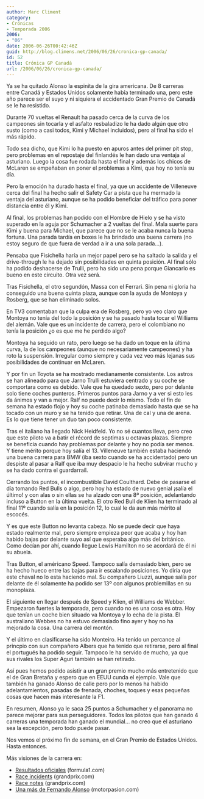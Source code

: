 ```yaml
---
author: Marc Climent
category:
- Crónicas
- Temporada 2006
2006:
- "06"
date: 2006-06-26T00:42:46Z
guid: http://blog.climens.net/2006/06/26/cronica-gp-canada/
id: 52
title: Crónica GP Canadá
url: /2006/06/26/cronica-gp-canada/
---
```


Ya se ha quitado Alonso la espinita de la gira americana. De 8 carreras entre Canadá y Estados Unidos solamente había terminado una, pero este año parece ser el suyo y ni siquiera el accidentado Gran Premio de Canadá se le ha resistido.

Durante 70 vueltas el Renault ha pasado cerca de la curva de los campeones sin tocarla y el asfalto resbaladizo le ha dado algún que otro susto (como a casi todos, Kimi y Michael incluidos), pero al final ha sido el más rápido.

Todo sea dicho, que Kimi lo ha puesto en apuros antes del primer pit stop, pero problemas en el repostaje del finlandés le han dado una ventaja al asturiano. Luego la cosa fue rodada hasta el final y además los chicos de McLaren se empeñaban en poner el problemas a Kimi, que hoy no tenía su día.

Pero la emoción ha durado hasta el final, ya que un accidente de Villeneuve cerca del final ha hecho salir el Safety Car a pista que ha mermado la ventaja del asturiano, aunque se ha podido beneficiar del tráfico para poner distancia entre él y Kimi.

Al final, los problemas han podido con el Hombre de Hielo y se ha visto superado en la aguja por Schumacher a 2 vueltas del final. Mala suerte para Kimi y buena para Michael, que parece que no se le acaba nunca la buena fortuna. Una parada tardía en boxes le ha brindado una buena carrera (no estoy seguro de que fuera de verdad a ir a una sola parada&#8230;).

Pensaba que Fisichella haría un mejor papel pero se ha saltado la salida y el drive-through le ha dejado sin posibilidades en quinta posición. Al final sólo ha podido deshacerse de Trulli, pero ha sido una pena porque Giancarlo es bueno en este circuito. Otra vez será.

Tras Fisichella, el otro segundón, Massa con el Ferrari. Sin pena ni gloria ha conseguido una buena quinta plaza, aunque con la ayuda de Montoya y Rosberg, que se han eliminado solos.

En TV3 comentaban que la culpa era de Rosberg, pero yo veo claro que Montoya no tenía del todo la posición y se ha pasado hasta tocar el Williams del alemán. Vale que es un incidente de carrera, pero el colombiano no tenía la posición ¿o es que me he perdido algo?

Montoya ha seguido un rato, pero luego se ha dado un toque en la última curva, la de los campeones (aunque no necesariamente campeones) y ha roto la suspensión. Irregular como siempre y cada vez veo más lejanas sus posibilidades de continuar en McLaren.

Y por fin un Toyota se ha mostrado medianamente consistente. Los astros se han alineado para que Jarno Trulli estuviera centrado y su coche se comportara como es debido. Vale que ha quedado sexto, pero por delante solo tiene coches punteros. Primeros puntos para Jarno y a ver si esto les da ánimos y van a mejor. Ralf no puede decir lo mismo. Todo el fin de semana ha estado flojo y hoy su coche patinaba demasiado hasta que se ha tocado con un muro y se ha tenido que retirar. Una de cal y una de arena. Es lo que tiene tener un duo tan poco consistente.

Tras el italiano ha llegado Nick Heidfeld. Yo no sé cuantos lleva, pero creo que este piloto va a batir el récord de septimas u octavas plazas. Siempre se beneficia cuando hay problemas por delante y hoy no podía ser menos. Y tiene mérito porque hoy salía el 13. Villeneuve también estaba haciendo una buena carrera para BMW (iba sexto cuando se ha accidentado) pero un despiste al pasar a Ralf que iba muy despacio le ha hecho subvirar mucho y se ha dado contra el guardarraíl.

Cerrando los puntos, el incombustible David Coulthard. Debe de pasarse el día tomando Red Bulls o algo, pero hoy ha estado de nuevo genial ¡salía el último! y con alas o sin ellas se ha alzado con una 8ª posición, adelantando incluso a Button en la última vuelta. El otro Red Bull de Klien ha terminado al final 11º cuando salía en la posición 12, lo cual le da aun más mérito al escocés.
  
Y es que este Button no levanta cabeza. No se puede decir que haya estado realmente mal, pero siempre empieza peor que acaba y hoy han habido bajas por delante suyo así que esperaba algo más del británico. Como decían por ahí, cuando llegue Lewis Hamilton no se acordará de él ni su abuela.

Tras Button, el américano Speed. Tampoco salía demasiado bien, pero se ha hecho hueco entre las bajas para ir escalando posiciones. Yo diría que este chaval no lo esta haciendo mal. Su compañero Liuzzi, aunque salía por delante de él solamente ha podido ser 13º con algunos problemillas en su monoplaza.

El siguiente en llegar después de Speed y Klien, el Williams de Webber. Empezaron fuertes la temporada, pero cuando no es una cosa es otra. Hoy que tenían un coche bien situado va Montoya y lo echa de la pista. El australiano Webbes no ha estuvo demasiado fino ayer y hoy no ha mejorado la cosa. Una carrera del montón.

Y el último en clasificarse ha sido Monteiro. Ha tenido un percance al princpio con sun compañero Albers que ha tenido que retirarse, pero al final el portugués ha podido seguir. Tampoco le ha servido de mucho, ya que sus rivales los Super Aguri también se han retirado.

Así pues hemos podido asistir a un gran premio mucho más entretenido que el de Gran Bretaña y espero que en EEUU cunda el ejemplo. Vale que también ha ganado Alonso de calle pero por lo menos ha habido adelantamientos, pasadas de frenada, choches, toques y esas pequeñas cosas que hacen más interesante la F1.

En resumen, Alonso ya le saca 25 puntos a Schumacher y el panorama no parece mejorar para sus perseguidores. Todos los pilotos que han ganado 4 carreras una temporada han ganado el mundial&#8230; no creo que el asturiano sea la excepción, pero todo puede pasar.

Nos vemos el próximo fin de semana, en el Gran Premio de Estados Unidos. Hasta entonces.

Más visiones de la carrera en:

  * [Resultados oficiales](http://www.formula1.com/results/season/2006/759/) (formula1.com)
  * [Race incidents](http://www.grandprix.com/race/r759raceincidents.html) (grandprix.com)
  * [Race notes](http://www.grandprix.com/race/r759racenotes.html) (grandprix.com)
  * [Una más de Fernando Alonso](http://www.motorpasion.com/archivos/2006/06/25-una-mas-de-fernando-alonso.php) (motorpasion.com)